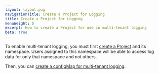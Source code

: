 ```yaml
---
layout: layout.pug
navigationTitle: Create a Project for Logging
title: Create a Project for Logging
menuWeight: 5
excerpt: How to create a Project for use in multi-tenant logging
beta: true
---
```


To enable multi-tenant logging, you must first [create a Project](../../../projects/#create-a-project) and its namespace. Users assigned to this namespace will be able to access log data for only that namespace and not others.

Then, you can [create a configMap for multi-tenant logging][create-configmap].

[create-configmap]: ../create-configmap
